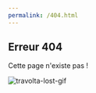 ```yaml
---
permalink: /404.html
---
```


## Erreur 404

Cette page n'existe pas !

![travolta-lost-gif](https://c.tenor.com/1zi9Ppr4YDsAAAAi/travolta-lost.gif)
